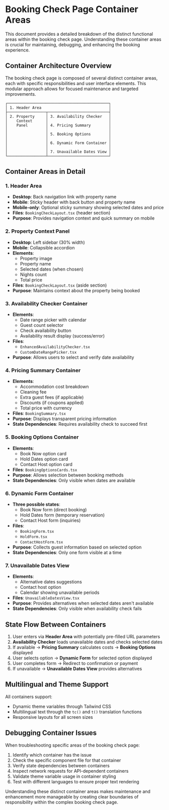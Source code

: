 # Booking Check Page Container Areas

This document provides a detailed breakdown of the distinct functional areas within the booking check page. Understanding these container areas is crucial for maintaining, debugging, and enhancing the booking experience.

## Container Architecture Overview

The booking check page is composed of several distinct container areas, each with specific responsibilities and user interface elements. This modular approach allows for focused maintenance and targeted improvements.

```
┌─────────────────────────────────────────────┐
│ 1. Header Area                              │
├─────────────────┬───────────────────────────┤
│ 2. Property     │ 3. Availability Checker   │
│    Context      │                           │
│    Panel        │ 4. Pricing Summary        │
│                 │                           │
│                 │ 5. Booking Options        │
│                 │                           │
│                 │ 6. Dynamic Form Container │
│                 │                           │
│                 │ 7. Unavailable Dates View │
└─────────────────┴───────────────────────────┘
```

## Container Areas in Detail

### 1. Header Area
- **Desktop**: Back navigation link with property name
- **Mobile**: Sticky header with back button and property name
- **Mobile-only**: Optional sticky summary showing selected dates and price
- **Files**: `BookingCheckLayout.tsx` (header section)
- **Purpose**: Provides navigation context and quick summary on mobile

### 2. Property Context Panel
- **Desktop**: Left sidebar (30% width)
- **Mobile**: Collapsible accordion
- **Elements**:
  - Property image
  - Property name
  - Selected dates (when chosen)
  - Nights count
  - Total price
- **Files**: `BookingCheckLayout.tsx` (aside section)
- **Purpose**: Maintains context about the property being booked

### 3. Availability Checker Container
- **Elements**:
  - Date range picker with calendar
  - Guest count selector
  - Check availability button
  - Availability result display (success/error)
- **Files**: 
  - `EnhancedAvailabilityChecker.tsx`
  - `CustomDateRangePicker.tsx`
- **Purpose**: Allows users to select and verify date availability

### 4. Pricing Summary Container
- **Elements**:
  - Accommodation cost breakdown
  - Cleaning fee
  - Extra guest fees (if applicable)
  - Discounts (if coupons applied)
  - Total price with currency
- **Files**: `BookingSummary.tsx`
- **Purpose**: Displays transparent pricing information
- **State Dependencies**: Requires availability check to succeed first

### 5. Booking Options Container
- **Elements**:
  - Book Now option card
  - Hold Dates option card
  - Contact Host option card
- **Files**: `BookingOptionsCards.tsx`
- **Purpose**: Allows selection between booking methods
- **State Dependencies**: Only visible when dates are available

### 6. Dynamic Form Container
- **Three possible states**:
  - Book Now form (direct booking)
  - Hold Dates form (temporary reservation)
  - Contact Host form (inquiries)
- **Files**: 
  - `BookingForm.tsx`
  - `HoldForm.tsx`
  - `ContactHostForm.tsx`
- **Purpose**: Collects guest information based on selected option
- **State Dependencies**: Only one form visible at a time

### 7. Unavailable Dates View
- **Elements**:
  - Alternative dates suggestions
  - Contact host option
  - Calendar showing unavailable periods
- **Files**: `UnavailableDatesView.tsx`
- **Purpose**: Provides alternatives when selected dates aren't available
- **State Dependencies**: Only visible when availability check fails

## State Flow Between Containers

1. User enters via **Header Area** with potentially pre-filled URL parameters
2. **Availability Checker** loads unavailable dates and checks selected dates
3. If available → **Pricing Summary** calculates costs → **Booking Options** displayed
4. User selects option → **Dynamic Form** for selected option displayed
5. User completes form → Redirect to confirmation or payment
6. If unavailable → **Unavailable Dates View** provides alternatives

## Multilingual and Theme Support

All containers support:
- Dynamic theme variables through Tailwind CSS
- Multilingual text through the `tc()` and `t()` translation functions
- Responsive layouts for all screen sizes

## Debugging Container Issues

When troubleshooting specific areas of the booking check page:

1. Identify which container has the issue
2. Check the specific component file for that container
3. Verify state dependencies between containers
4. Inspect network requests for API-dependent containers
5. Validate theme variable usage in container styling
6. Test with different languages to ensure proper text rendering

Understanding these distinct container areas makes maintenance and enhancement more manageable by creating clear boundaries of responsibility within the complex booking check page.
